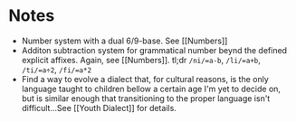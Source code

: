 # Notes
- Number system with a dual 6/9-base. See [[Numbers]]
- Additon subtraction system for grammatical number beynd the defined explicit affixes. Again, see [[Numbers]]. tl;dr `/ni/=a-b`, `/li/=a+b`, `/ti/=a÷2`, `/fi/=a*2`
- Find a way to evolve a dialect that, for cultural reasons, is the only language taught to children bellow a certain age I'm yet to decide on, but is similar enough that transitioning to the proper language isn't difficult...See [[Youth Dialect]] for details.
